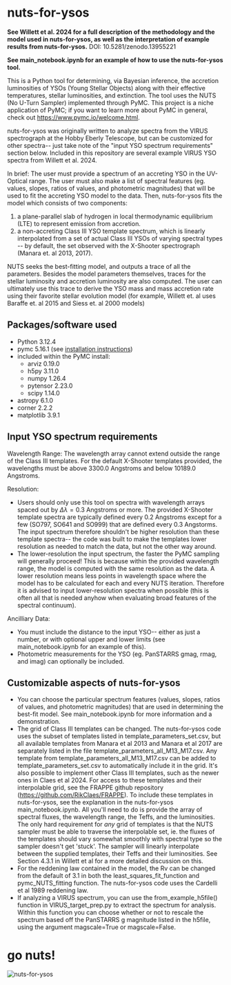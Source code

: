 # nuts-for-ysos
**See Willett et al. 2024 for a full description of the methodology and the model used in nuts-for-ysos, as well as the interpretation of example results from nuts-for-ysos.** 
DOI: 10.5281/zenodo.13955221

**See main_notebook.ipynb for an example of how to use the nuts-for-ysos tool.** 

This is a Python tool for determining, via Bayesian inference, the accretion luminosities of YSOs (Young Stellar Objects) along with their effective temperatures, stellar luminosities, and extinction. The tool uses the NUTS (No U-Turn Sampler) implemented through PyMC. This project is a niche application of PyMC; if you want to learn more about PyMC in general, check out https://www.pymc.io/welcome.html. 

nuts-for-ysos was originally written to analyze spectra from the VIRUS spectrograph at the Hobby Eberly Telescope, but can be customized for other spectra-- just take note of the "input YSO spectrum requirements" section below.
Included in this repository are several example VIRUS YSO spectra from Willett et al. 2024.

In brief:
The user must provide a spectrum of an accreting YSO in the UV-Optical range. The user must also make a list of spectral features (eg. values, slopes, ratios of values, and photometric magnitudes) that will be used to fit the accreting YSO model to the data. Then, nuts-for-ysos fits the model which consists of two components:
  1. a plane-parallel slab of hydrogen in local thermodynamic equilibrium (LTE) to represent emission from accretion.
  2. a non-accreting Class III YSO template spectrum, which is linearly interpolated from a set of actual Class III YSOs of varying spectral types -- by default, the set observed with the X-Shooter spectrograph (Manara et. al 2013, 2017).
     
NUTS seeks the best-fitting model, and outputs a trace of all the parameters. Besides the model parameters themselves, traces for the stellar luminosity and accretion luminosity are also computed. The user can ultimately use this trace to derive the YSO mass and mass accretion rate using their favorite stellar evolution model (for example, Willett et. al uses Baraffe et. al 2015 and Siess et. al 2000 models)

## Packages/software used
- Python 3.12.4
- pymc 5.16.1 (see [installation instructions](https://www.pymc.io/projects/docs/en/v5.16.1/installation.html))
- included within the PyMC install:
  - arviz 0.19.0 
  - h5py 3.11.0
  - numpy 1.26.4
  - pytensor 2.23.0 
  - scipy 1.14.0
- astropy 6.1.0
- corner 2.2.2
- matplotlib 3.9.1

## Input YSO spectrum requirements
Wavelength Range:
The wavelength array cannot extend outside the range of the Class III templates. For the default X-Shooter templates provided, the wavelengths must be above 3300.0 Angstroms and below 10189.0 Angstroms.

Resolution: 
- Users should only use this tool on spectra with wavelength arrays spaced out by $\Delta \lambda = 0.3$ Angstroms or more. The provided X-Shooter template spectra are typically defined every 0.2 Angstroms except for a few (SO797, SO641 and SO999) that are defined every 0.3 Angstorms. The input spectrum therefore shouldn't be higher resolution than these template spectra-- the code was built to make the templates lower resolution as needed to match the data, but not the other way around.
- The lower-resolution the input spectrum, the faster the PyMC sampling will generally proceed! This is because within the provided wavelength range, the model is computed with the same resolution as the data. A lower resolution means less points in wavelength space where the model has to be calculated for each and every NUTS iteration. Therefore it is advised to input lower-resolution spectra when possible (this is often all that is needed anyhow when evaluating broad features of the spectral continuum).  

Ancilliary Data: 
 - You must include the distance to the input YSO-- either as just a number, or with optional upper and lower limits (see main_notebook.ipynb for an example of this).
 - Photometric measurements for the YSO (eg. PanSTARRS gmag, rmag, and imag) can optionally be included.

## Customizable aspects of nuts-for-ysos
- You can choose the particular spectrum features (values, slopes, ratios of values, and photometric magnitudes) that are used in determining the best-fit model. See main_notebook.ipynb for more information and a demonstration.
- The grid of Class III templates can be changed. The nuts-for-ysos code uses the subset of templates listed in template_parameters_set.csv, but all available templates from Manara et al 2013 and Manara et al 2017 are separately listed in the file template_parameters_all_M13_M17.csv. Any template from template_parameters_all_M13_M17.csv can be added to template_parameters_set.csv to automatically include it in the grid. It's also possible to implement other Class III templates, such as the newer ones in Claes et al 2024. For access to these templates and their interpolable grid, see the FRAPPE github repository (https://github.com/RikClaes/FRAPPE). To include these templates in nuts-for-ysos, see the explanation in the nuts-for-ysos main_notebook.ipynb. All you'll need to do is provide the array of spectral fluxes, the wavelength range, the Teffs, and the luminosities. The only hard requirement for *any* grid of templates is that the NUTS sampler must be able to traverse the interpolable set, ie. the fluxes of the templates should vary somewhat smoothly with spectral type so the sampler doesn't get 'stuck'. The sampler will linearly interpolate between the supplied templates, their Teffs and their luminosities. See Section  4.3.1 in Willett et al for a more detailed discussion on this. 
- For the reddening law contained in the model, the Rv can be changed from the default of 3.1 in both the least_squares_fit_function and pymc_NUTS_fitting function. The nuts-for-ysos code uses the Cardelli et al 1989 reddening law.
- If analyzing a VIRUS spectrum, you can use the from_example_h5file() function in VIRUS_target_prep.py to extract the spectrum for analysis. Within this function you can choose whether or not to rescale the spectrum based off the PanSTARRS g magnitude listed in the h5file, using the argument magscale=True or magscale=False.

# go nuts!
![nuts-for-ysos](https://img.freepik.com/premium-photo/squirrel-with-outer-space-background_839169-22689.jpg)
